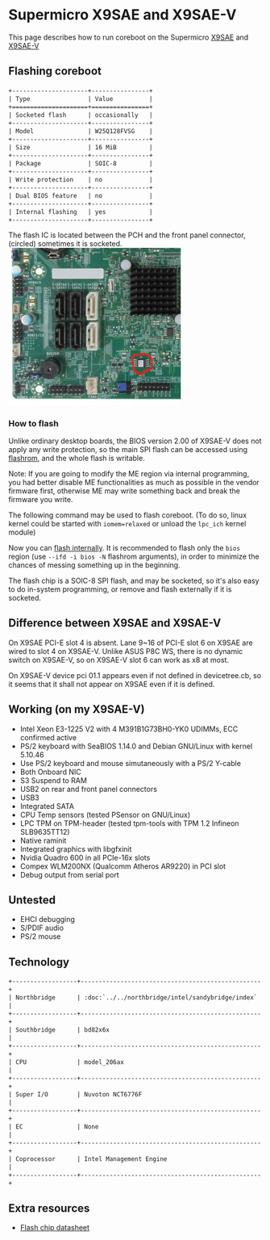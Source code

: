 # Supermicro X9SAE and X9SAE-V

This page describes how to run coreboot on the Supermicro [X9SAE] and [X9SAE-V]

## Flashing coreboot

```eval_rst
+---------------------+----------------+
| Type                | Value          |
+=====================+================+
| Socketed flash      | occasionally   |
+---------------------+----------------+
| Model               | W25Q128FVSG    |
+---------------------+----------------+
| Size                | 16 MiB         |
+---------------------+----------------+
| Package             | SOIC-8         |
+---------------------+----------------+
| Write protection    | no             |
+---------------------+----------------+
| Dual BIOS feature   | no             |
+---------------------+----------------+
| Internal flashing   | yes            |
+---------------------+----------------+
```

The flash IC is located between the PCH and the front panel connector,
(circled) sometimes it is socketed.
![](x9sae.jpg)

### How to flash

Unlike ordinary desktop boards, the BIOS version 2.00 of X9SAE-V does not
apply any write protection, so the main SPI flash can be accessed using
[flashrom], and the whole flash is writable.

Note: If you are going to modify the ME region via internal programming, you had
better disable ME functionalities as much as possible in the vendor firmware
first, otherwise ME may write something back and break the firmware you write.

The following command may be used to flash coreboot. (To do so, linux kernel
could be started with `iomem=relaxed` or unload the `lpc_ich` kernel module)

Now you can [flash internally]. It is recommended to flash only the `bios`
region (use `--ifd -i bios -N` flashrom arguments), in order to minimize the
chances of messing something up in the beginning.

The flash chip is a SOIC-8 SPI flash, and may be socketed, so it's also easy
to do in-system programming, or remove and flash externally if it is socketed.

## Difference between X9SAE and X9SAE-V
On X9SAE PCI-E slot 4 is absent. Lane 9~16 of PCI-E slot 6 on X9SAE are wired
to slot 4 on X9SAE-V. Unlike ASUS P8C WS, there is no dynamic switch on X9SAE-V,
so on X9SAE-V slot 6 can work as x8 at most.

On X9SAE-V device pci 01.1 appears even if not defined in devicetree.cb, so it
seems that it shall not appear on X9SAE even if it is defined.

## Working (on my X9SAE-V)
- Intel Xeon E3-1225 V2 with 4 M391B1G73BH0-YK0 UDIMMs, ECC confirmed active
- PS/2 keyboard with SeaBIOS 1.14.0 and Debian GNU/Linux with kernel 5.10.46
- Use PS/2 keyboard and mouse simutaneously with a PS/2 Y-cable
- Both Onboard NIC
- S3 Suspend to RAM
- USB2 on rear and front panel connectors
- USB3
- Integrated SATA
- CPU Temp sensors (tested PSensor on GNU/Linux)
- LPC TPM on TPM-header (tested tpm-tools with TPM 1.2 Infineon SLB9635TT12)
- Native raminit
- Integrated graphics with libgfxinit
- Nvidia Quadro 600 in all PCIe-16x slots
- Compex WLM200NX (Qualcomm Atheros AR9220) in PCI slot
- Debug output from serial port

## Untested

- EHCI debugging
- S/PDIF audio
- PS/2 mouse

## Technology

```eval_rst
+------------------+--------------------------------------------------+
| Northbridge      | :doc:`../../northbridge/intel/sandybridge/index` |
+------------------+--------------------------------------------------+
| Southbridge      | bd82x6x                                          |
+------------------+--------------------------------------------------+
| CPU              | model_206ax                                      |
+------------------+--------------------------------------------------+
| Super I/O        | Nuvoton NCT6776F                                 |
+------------------+--------------------------------------------------+
| EC               | None                                             |
+------------------+--------------------------------------------------+
| Coprocessor      | Intel Management Engine                          |
+------------------+--------------------------------------------------+
```

## Extra resources

- [Flash chip datasheet][W25Q128FVSG]

[X9SAE]: https://www.supermicro.com/products/motherboard/xeon/c216/x9sae.cfm
[X9SAE-V]:  https://www.supermicro.com/products/motherboard/xeon/c216/x9sae-v.cfm
[W25Q128FVSG]: https://static.chipdip.ru/lib/093/DOC001093213.pdf
[flashrom]: https://flashrom.org/Flashrom
[flash internally]: ../../flash_tutorial/int_flashrom.md
